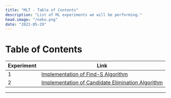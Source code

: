 ```yaml
---
title: "MLT - Table of Contents"
description: "List of ML experiments we will be performing."
head.image: "/neko.png"
date: "2022-05-29"
---
```


# Table of Contents

| Experiment | Link                                                                                                    |
| ---------- | ------------------------------------------------------------------------------------------------------- |
| 1          | [Implementation of Find-S Algorithm](/machine-learning-techniques/find-s-algorithm)                     |
| 2          | [Implementation of Candidate Elimination Algorithm](/machine-learning-techniques/candidate-elimination) |

---
